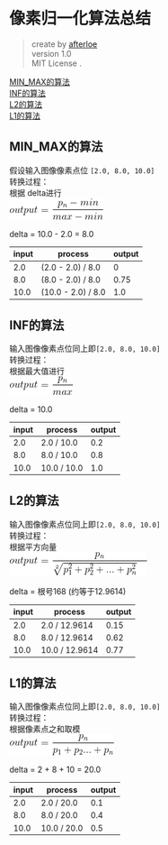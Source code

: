 # 像素归一化算法总结
> create by [afterloe](605728727@qq.com)  
> version 1.0  
> MIT License . 

<a href="#minmax">MIN_MAX的算法</a>  
<a href="#inf">INF的算法</a>  
<a href="#l2">L2的算法</a>  
<a href="#l1">L1的算法</a>   

## <a id="minmax">MIN_MAX的算法</a>
假设输入图像像素点位 `[2.0, 8.0, 10.0]`  
转换过程：   
根据 delta进行  
![MIN_MAX](./formula/minmax.png)

delta = 10.0 - 2.0 = 8.0

input | process | output
-|-|-
2.0 | (2.0 - 2.0) / 8.0 | 0
8.0 | (8.0 - 2.0) / 8.0 | 0.75
10.0 | (10.0 - 2.0) / 8.0 | 1.0

## <a id="inf">INF的算法</a> 
输入图像像素点位同上即`[2.0, 8.0, 10.0]`   
转换过程：   
根据最大值进行  
![MIN_MAX](./formula/inf.png)

delta = 10.0

input | process | output
-|-|-
2.0 | 2.0 / 10.0 | 0.2
8.0 | 8.0 / 10.0 | 0.8
10.0 | 10.0 / 10.0 | 1.0

## <a id="l2">L2的算法</a> 
输入图像像素点位同上即`[2.0, 8.0, 10.0]`   
转换过程：   
根据平方向量  
![MIN_MAX](./formula/l2.png)

delta = 根号168  (约等于12.9614)

input | process | output
-|-|-
2.0 | 2.0 / 12.9614 | 0.15
8.0 | 8.0 / 12.9614 | 0.62
10.0 | 10.0 / 12.9614 | 0.77

## <a id="l1">L1的算法</a>   
输入图像像素点位同上即`[2.0, 8.0, 10.0]`   
转换过程：   
根据像素点之和取模  
![MIN_MAX](./formula/l1.png)

delta = 2 + 8 + 10 = 20.0

input | process | output
-|-|-
2.0 | 2.0 / 20.0 | 0.1
8.0 | 8.0 / 20.0 | 0.4
10.0 | 10.0 / 20.0 | 0.5
